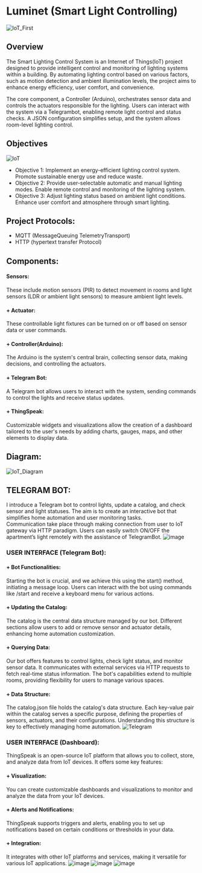 # Luminet (Smart Light Controlling)
![IoT_First](https://github.com/user-attachments/assets/e09cc98d-c718-474c-89d1-3326abae060c)
## Overview
The Smart Lighting Control System is an Internet of Things(IoT) project designed to provide intelligent control and monitoring of lighting systems within a building. By automating lighting control based on various factors, such as motion detection and ambient illumination levels, the project aims to enhance energy efficiency, user comfort, and convenience.

The core component, a Controller (Arduino), orchestrates sensor data and controls the actuators responsible for the lighting. Users can interact with the system via a Telegrambot, enabling remote light control and status checks.
A JSON configuration simplifies setup, and the system allows room-level lighting control.

## Objectives
![IoT](https://github.com/user-attachments/assets/d6e838c6-1326-4a29-9ace-34644415d712)
+ Objective 1:
Implement an energy-efficient lighting control system. Promote sustainable energy use and reduce waste.
+ Objective 2:
Provide user-selectable automatic and manual lighting modes. Enable remote control and monitoring of the lighting system.
+ Objective 3:
Adjust lighting status based on ambient light conditions. Enhance user comfort and atmosphere through smart lighting. 

## Project Protocols:
+ MQTT (MessageQueuing TelemetryTransport)
+ HTTP (hypertext transfer Protocol)

## Components:
#### Sensors:
These include motion sensors (PIR) to detect movement in rooms and light sensors (LDR or ambient light sensors) to measure ambient light levels.
#### + Actuator:
These controllable light fixtures can be turned on or off based on sensor data or user commands.
#### + Controller(Arduino):
The Arduino is the system's central brain, collecting sensor data, making decisions, and controlling the actuators.
#### + Telegram Bot:
A Telegram bot allows users to interact with the system, sending commands to control the lights and receive status updates.
#### + ThingSpeak:
Customizable widgets and visualizations allow the creation of a dashboard tailored to the user's needs by adding charts, gauges, maps, and other elements to display data.

## Diagram:
![IoT_Diagram](https://github.com/user-attachments/assets/4e57e952-5bb2-4ad9-9da4-17a96109eb8a)

## TELEGRAM BOT:
I introduce a Telegram bot to control lights, update a catalog, and check sensor and light statuses. The aim is to create an interactive bot that simplifies home automation and
user monitoring tasks.  
Communication take place through making connection from user to IoT gateway via HTTP paradigm. Users can easily switch ON/OFF the apartment’s light
remotely with the assistance of TelegramBot.
![image](https://github.com/user-attachments/assets/7da180ab-e560-4d81-b059-53553ed4bb11)

### USER INTERFACE (Telegram Bot):
#### + Bot Functionalities:
Starting the bot is crucial, and we achieve this using the start() method, initiating a message loop. Users can interact with the bot using commands like /start and receive a keyboard menu for various actions.
#### + Updating the Catalog:
The catalog is the central data structure managed by our bot. Different sections allow users to add or remove sensor and actuator details, enhancing home automation customization.
#### + Querying Data:
Our bot offers features to control lights, check light status, and monitor sensor data. It communicates with external services via HTTP requests to fetch real-time status information. The bot's capabilities extend to multiple rooms, providing flexibility for users to manage various spaces.
#### + Data Structure:
The catalog.json file holds the catalog's data structure. Each key-value pair within the catalog serves a specific purpose, defining the properties of sensors, actuators, and their configurations. Understanding this structure is key to effectively managing
home automation.
![Telegram](https://github.com/user-attachments/assets/6d8dae76-3513-4e7f-985f-a90cc3f59ed0)

### USER INTERFACE (Dashboard):
ThingSpeak is an open-source IoT platform that allows you to collect, store, and analyze data from IoT devices. It offers some key features:
#### + Visualization: 
You can create customizable dashboards and visualizations to monitor and analyze the data from your IoT devices.
#### + Alerts and Notifications: 
ThingSpeak supports triggers and alerts, enabling you to set up notifications based on certain conditions or thresholds in your data.
#### + Integration:
It integrates with other IoT platforms and services, making it versatile for various IoT applications.
![image](https://github.com/user-attachments/assets/e7cb4bb0-b7c3-4987-9db7-f4add94d759e) ![image](https://github.com/user-attachments/assets/c452da4e-0058-4761-b7e9-04b4496ca9be)
![image](https://github.com/user-attachments/assets/4e4c5b95-483c-458e-b64d-7776d310980a)
